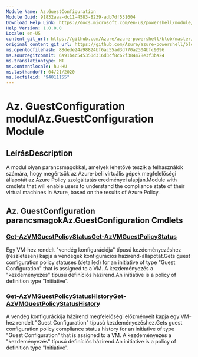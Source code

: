 ```yaml
---
Module Name: Az.GuestConfiguration
Module Guid: 91832aaa-dc11-4583-8239-adb7df531604
Download Help Link: https://docs.microsoft.com/en-us/powershell/module/az.guestconfiguration
Help Version: 1.0.0.0
Locale: en-US
content_git_url: https://github.com/Azure/azure-powershell/blob/master/src/GuestConfiguration/GuestConfiguration/help/Az.GuestConfiguration.md
original_content_git_url: https://github.com/Azure/azure-powershell/blob/master/src/GuestConfiguration/GuestConfiguration/help/Az.GuestConfiguration.md
ms.openlocfilehash: 88dede24a98824bf6ac55ad3d770a2304bfc9096
ms.sourcegitcommit: 6a91b4c545350d316d3cf8c62f384478e3f3ba24
ms.translationtype: MT
ms.contentlocale: hu-HU
ms.lasthandoff: 04/21/2020
ms.locfileid: "94011155"
---
```

# <span data-ttu-id="456b6-101">Az. GuestConfiguration modul</span><span class="sxs-lookup"><span data-stu-id="456b6-101">Az.GuestConfiguration Module</span></span>
## <span data-ttu-id="456b6-102">Leírás</span><span class="sxs-lookup"><span data-stu-id="456b6-102">Description</span></span>
<span data-ttu-id="456b6-103">A modul olyan parancsmagokkal, amelyek lehetővé teszik a felhasználók számára, hogy megértsük az Azure-beli virtuális gépek megfelelőségi állapotát az Azure Policy szolgáltatás eredményei alapján.</span><span class="sxs-lookup"><span data-stu-id="456b6-103">Module with cmdlets that will enable users to understand the compliance state of their virtual machines in Azure, based on the results of Azure Policy.</span></span>

## <span data-ttu-id="456b6-104">Az. GuestConfiguration parancsmagok</span><span class="sxs-lookup"><span data-stu-id="456b6-104">Az.GuestConfiguration Cmdlets</span></span>
### [<span data-ttu-id="456b6-105">Get-AzVMGuestPolicyStatus</span><span class="sxs-lookup"><span data-stu-id="456b6-105">Get-AzVMGuestPolicyStatus</span></span>](Get-AzVMGuestPolicyStatus.md)
<span data-ttu-id="456b6-106">Egy VM-hez rendelt "vendég konfigurációja" típusú kezdeményezéshez (részletesen) kapja a vendégek konfigurációs házirend-állapotát.</span><span class="sxs-lookup"><span data-stu-id="456b6-106">Gets guest configuration policy statuses (detailed) for an initiative of type "Guest Configuration" that is assigned to a VM.</span></span>
<span data-ttu-id="456b6-107">A kezdeményezés a "kezdeményezés" típusú definíciós házirend.</span><span class="sxs-lookup"><span data-stu-id="456b6-107">An initiative is a policy of definition type "Initiative".</span></span>

### [<span data-ttu-id="456b6-108">Get-AzVMGuestPolicyStatusHistory</span><span class="sxs-lookup"><span data-stu-id="456b6-108">Get-AzVMGuestPolicyStatusHistory</span></span>](Get-AzVMGuestPolicyStatusHistory.md)
<span data-ttu-id="456b6-109">A vendég konfigurációja házirend megfelelőségi előzményeit kapja egy VM-hez rendelt "Guest Configuration" típusú kezdeményezéshez.</span><span class="sxs-lookup"><span data-stu-id="456b6-109">Gets guest configuration policy compliance status history for an initiative of type "Guest Configuration" that is assigned to a VM.</span></span>
<span data-ttu-id="456b6-110">A kezdeményezés a "kezdeményezés" típusú definíciós házirend.</span><span class="sxs-lookup"><span data-stu-id="456b6-110">An initiative is a policy of definition type "Initiative".</span></span>

